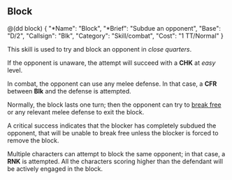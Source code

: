 ## Block 

@(dd block)
{ 
  "*Name": "Block",
  "*Brief": "Subdue an opponent",
  "Base": "D/2",
  "Callsign": "Blk",
  "Category": "Skill/combat",
  "Cost": "1 TT/Normal"
}

This skill is used to try and block an opponent in *close quarters*. 

If the opponent is unaware, the attempt will succeed with a **CHK** 
at *easy* level.

In combat, the opponent can use any melee defense. In that case,
a **CFR** between **Blk** and the defense is attempted.

Normally, the block lasts one turn; then the opponent can try 
to [break free](#break-free) or any 
relevant melee defense to exit the block.

A critical success indicates that the blocker has completely
subdued the opponent, that will be unable to break free unless
the blocker is forced to remove the block.

Multiple characters can attempt to block the same opponent; in that
case, a **RNK** is attempted. All the characters scoring higher than
the defendant will be actively engaged in the block.
